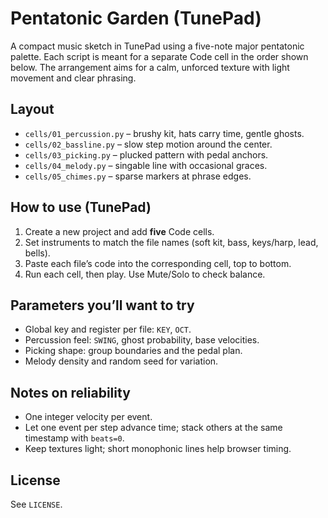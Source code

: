 # Pentatonic Garden (TunePad)

A compact music sketch in TunePad using a five-note major pentatonic palette. Each script is meant for a separate Code cell in the order shown below. The arrangement aims for a calm, unforced texture with light movement and clear phrasing.

## Layout
- `cells/01_percussion.py` – brushy kit, hats carry time, gentle ghosts.
- `cells/02_bassline.py` – slow step motion around the center.
- `cells/03_picking.py` – plucked pattern with pedal anchors.
- `cells/04_melody.py` – singable line with occasional graces.
- `cells/05_chimes.py` – sparse markers at phrase edges.

## How to use (TunePad)
1. Create a new project and add **five** Code cells.
2. Set instruments to match the file names (soft kit, bass, keys/harp, lead, bells).
3. Paste each file’s code into the corresponding cell, top to bottom.
4. Run each cell, then play. Use Mute/Solo to check balance.

## Parameters you’ll want to try
- Global key and register per file: `KEY`, `OCT`.
- Percussion feel: `SWING`, ghost probability, base velocities.
- Picking shape: group boundaries and the pedal plan.
- Melody density and random seed for variation.

## Notes on reliability
- One integer velocity per event.
- Let one event per step advance time; stack others at the same timestamp with `beats=0`.
- Keep textures light; short monophonic lines help browser timing.

## License
See `LICENSE`.

